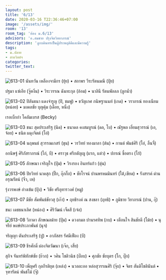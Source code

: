 ```yaml
---
layout: post
title: '6/13'
date: 2020-03-16 T22:36:46+07:00
image: '/assets/img/'
room: '13'
room_tag: 'ห้อง ม.6/13'
advisors: 'อ.สมชาย ปรุงจิตวิทยาภรณ์'
description: 'ลูกบดินทรเป็นผู้ประพฤติดีและมีความรู้'
tags:
- ม.ปลาย
- สายวิทย์ฯ
categories:
twitter_text:
---
```

![613-01](https://res.cloudinary.com/dbruw74ms/image/upload/c_fit,w_760/v1584372635/613-01_xnuhmb.png)
นันทวัน เหลืองจามีกร (ยุ้ย) • สถาพร วีระรัตนมณี (ปุ้ย)

ปฐมา แซ่เอีย (จู๊หงิ่น) • วิระวรรณ ฉันทะกุล (อ้อม) • นาลินี รัตนพัลลภ (ลูกน้ำ)

![613-02](https://res.cloudinary.com/dbruw74ms/image/upload/c_fit,w_760/v1584372647/613-02_xx3rha.png)
ปิลันธนา แดงจำรูญ (ปิ, ชมพู่) • ขวัญเกศ กนิษฐานนท์ (เกด) • วราภรณ์ ทองเนียม (หน่อย) • มงคลชัย บุญคุ้ม (เดือย, หนึ่ง)

เรอเบ็กก่า โคลัมเบรส (Becky)

![613-03](https://res.cloudinary.com/dbruw74ms/image/upload/c_fit,w_760/v1584372896/613-03_jdd6jt.png)
ชนะ สุดประเสริฐ (นิด) • ธนาดล คงสมบูรณ์ (ดล, โบ) • ณัฐพล เอี่ยมสุวรรณ์ (เอ, จ้อย) • ธนิต ผดุงจิตต์ (โอ๋)

![613-04](https://res.cloudinary.com/dbruw74ms/image/upload/c_fit,w_760/v1584372643/613-04_fzbr6a.png)
นฤพนธ์ สุวรรณเกสร์ (ขุน) • วรวิทย์ ทองมาลา (ต้น) • กานต์ พันธ์ศิริ (โอ๋, ลิ้นจี่)

อกนิษฐ์ ศิริภัสราภรณ์ (ไก่, บี) • ศราวุธ ศรีกตัญญู (แรก, แต๋ว) • ปกรณ์ ซื่อตรง (โก้)

![613-05](https://res.cloudinary.com/dbruw74ms/image/upload/c_fit,w_760/v1584372587/613-05_haywkj.png)
ลักษณา เจริญใจ (ปุ้ม) • วิรงรอง อินทร์แก้ว (ตุ่น)

![613-06](https://res.cloudinary.com/dbruw74ms/image/upload/c_fit,w_760/v1584372637/613-06_e7ckf0.png)
ปิยวิทย์ นาคสุก (ปิ๊ก, กุ๊กกิ๊ก) • ชัยโรจน์ ปานพรหมมินทร์ (ใต้,เขียด) • รังสรรค์ ด่านอรุณรัตน์ (จิ๋ว, เห)

รุ่งวรพงษ์ อ่างเข้ม (ปุ้ง) • วิชัย ศรีอุทารวงศ์ (หมู)

![613-07](https://res.cloudinary.com/dbruw74ms/image/upload/c_fit,w_760/v1584444293/613-07_bgkfvg.png)
มีชัย สัมพันธ์ชัยวสุ (เก๊า) • ฤทธิรงค์ ณ สงขลา (ฤทธิ) • ภูมิชาย วิยาภรณ์ (ปาน, กุ๊)

ชนะ เดชธนาเลิศ (หน่อง) • ศิริวัฒน์ เจ็ดสี (เจ๋อ)

![613-08](https://res.cloudinary.com/dbruw74ms/image/upload/c_fit,w_760/v1584444299/613-08_h3t7oz.png)
วิภาดา ลักษณลม้าย (ปุ้ม) • ดวงกมล ปานรศทิพ (กบ) • เตือนใจ สินชัยดี (โม้ย) • นุจรีย์ พงษ์ประภาพันธ์ (นุจ)

จริญญา ตันประเสริฐ (ปู) • อาภัสสร รัศมีเฟือง (บี)

![613-09](https://res.cloudinary.com/dbruw74ms/image/upload/c_fit,w_760/v1584444303/613-09_q2undg.png)
ธีรศักดิ์ ผ่องจิตวัฒนา (เจ๊ก, เสี่ย)

สุกิจ จันทร์พิทักษ์ชัย (ย๊วก) • วศิน โชติวนิช (ป๊อบ) • ศุภชัย ชัยบุตร (โก, ปุ๊ก)

![613-10](https://res.cloudinary.com/dbruw74ms/image/upload/c_fit,w_760/v1584444303/613-10_ita8pv.png)
เพ็ญศรี กุลกีรติยุต (เหล่ง) • นวลละออ หล่อสุวรรณศิริ (จุ๊บ) • จิตร สันติโชตินันต์ • จุฑารัตน์ พันธ์ไม้ (จุ๊)
